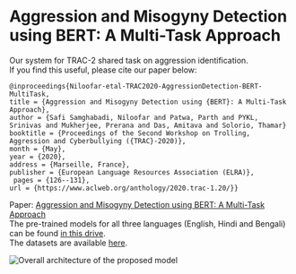 # Aggression and Misogyny Detection using BERT: A Multi-Task Approach
Our system for TRAC-2 shared task on aggression identification. <br>
If you find this useful, please cite our paper below:

    @inproceedings{Niloofar-etal-TRAC2020-AggressionDetection-BERT-MultiTask,
    title = {Aggression and Misogyny Detection using {BERT}: A Multi-Task Approach},
    author = {Safi Samghabadi, Niloofar and Patwa, Parth and PYKL, Srinivas and Mukherjee, Prerana and Das, Amitava and Solorio, Thamar}
    booktitle = {Proceedings of the Second Workshop on Trolling, Aggression and Cyberbullying ({TRAC}-2020)},
    month = {May},
    year = {2020},
    address = {Marseille, France},
    publisher = {European Language Resources Association (ELRA)},
     pages = {126--131},
    url = {https://www.aclweb.org/anthology/2020.trac-1.20/}}
    
Paper: [Aggression and Misogyny Detection using BERT: A Multi-Task Approach](https://www.aclweb.org/anthology/2020.trac-1.20/) <br>
The pre-trained models for all three languages (English, Hindi and Bengali) can be found [in this drive](https://drive.google.com/file/d/1tcVhT1525pltaiTOZStwuCvNPb3X8194/view?usp=sharing). <br>
The datasets are available [here](https://docs.google.com/forms/d/e/1FAIpQLSesLjGKLQlE3dmQNZUEl5QJVno7NngeLTP9XvIMCvpZu7sXNg/viewform).

![Overall architecture of the proposed model](architecture_diagram.png)

